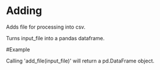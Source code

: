 Adding
=======

Adds file for processing into csv.

Turns input_file into a pandas dataframe.

#Example

Calling 'add_file(input_file)' will return a pd.DataFrame object.

